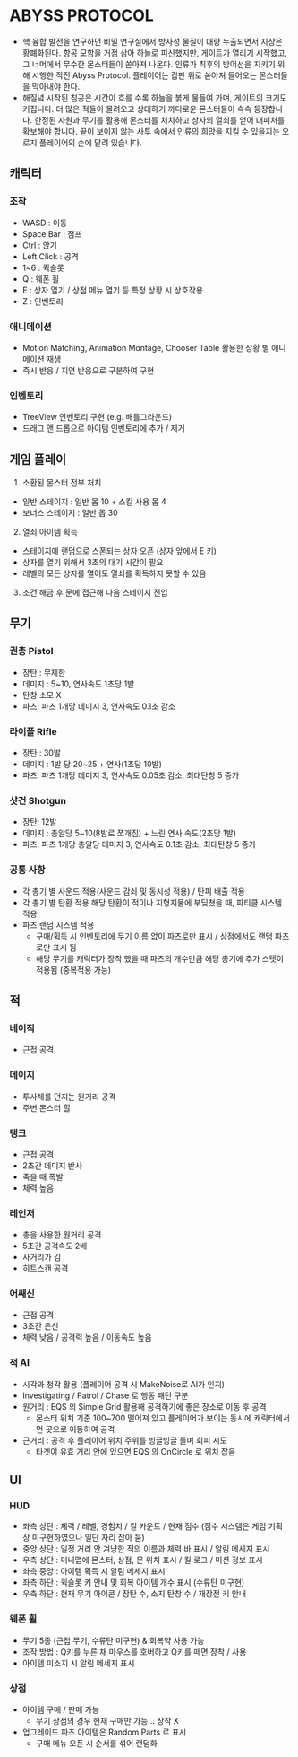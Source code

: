 # ABYSS PROTOCOL
- 핵 융합 발전을 연구하던 비밀 연구실에서 방사성 물질이 대량 누출되면서 지상은 황폐화된다. 항공 모함을 거점 삼아 하늘로 피신했지만, 게이트가 열리기 시작했고, 그 너머에서 무수한 몬스터들이 쏟아져 나온다. 인류가 최후의 방어선을 지키기 위해 시행한 작전 Abyss Protocol. 플레이어는 갑판 위로 쏟아져 들어오는 몬스터들을 막아내야 한다.
- 해질녘 시작된 침공은 시간이 흐를 수록 하늘을 붉게 물들여 가며, 게이트의 크기도 커집니다. 더 많은 적들이 몰려오고 상대하기 까다로운 몬스터들이 속속 등장합니다. 한정된 자원과 무기를 활용해 몬스터를 처치하고 상자의 열쇠를 얻어 대피처를 확보해야 합니다. 끝이 보이지 않는 사투 속에서 인류의 희망을 지킬 수 있을지는 오로지 플레이어의 손에 달려 있습니다.

## 캐릭터
### 조작
- WASD : 이동
- Space Bar : 점프
- Ctrl : 앉기
- Left Click : 공격
- 1~6 : 퀵슬롯
- Q : 웨폰 휠
- E : 상자 열기 / 상점 메뉴 열기 등 특정 상황 시 상호작용
- Z : 인벤토리
### 애니메이션
- Motion Matching, Animation Montage, Chooser Table 활용한 상황 별 애니메이션 재생
- 즉시 반응 / 지연 반응으로 구분하여 구현
### 인벤토리
- TreeView 인벤토리 구현 (e.g. 배틀그라운드)
- 드래그 앤 드롭으로 아이템 인벤토리에 추가 / 제거

## 게임 플레이
1. 소환된 몬스터 전부 처치
 - 일반 스테이지 : 일반 몹 10 + 스킬 사용 몹 4
 - 보너스 스테이지 : 일반 몹 30
2. 열쇠 아이템 획득
 - 스테이지에 랜덤으로 스폰되는 상자 오픈 (상자 앞에서 E 키)
 - 상자를 열기 위해서 3초의 대기 시간이 필요
 - 레벨의 모든 상자를 열어도 열쇠를 획득하지 못할 수 있음
3. 조건 해금 후 문에 접근해 다음 스테이지 진입 

## 무기
### 권총 Pistol
 - 장탄 : 무제한
 - 데미지 : 5~10, 연사속도 1초당 1발
 - 탄창 소모 X
 - 파츠: 파츠 1개당 데미지 3, 연사속도 0.1초 감소
### 라이플 Rifle
 - 장탄 : 30발
 - 데미지 : 1발 당 20~25 + 연사(1초당 10발)
 - 파츠: 파츠 1개당 데미지 3, 연사속도 0.05초 감소, 최대탄창 5 증가 
### 샷건 Shotgun
 - 장탄: 12발
 - 데미지 : 총알당 5~10(8발로 쪼개짐) + 느린 연사 속도(2초당 1발)
 - 파츠: 파츠 1개당 총알당 데미지 3, 연사속도 0.1초 감소, 최대탄창 5 증가
### 공통 사항
 - 각 총기 별 사운드 적용(사운드 감쇠 및 동시성 적용) / 탄피 배출 적용
 - 각 총기 별 탄환 적용 해당 탄환이 적이나 지형지물에 부딪쳤을 때, 파티클 시스템 적용
 - 파츠 랜덤 시스템 적용
   - 구매/획득 시 인벤토리에 무기 이름 없이 파츠로만 표시 / 상점에서도 랜덤 파츠로만 표시 됨
   - 해당 무기를 캐릭터가 장착 했을 때 파츠의 개수만큼 해당 총기에 추가 스탯이 적용됨 (중복적용 가능)

## 적
### 베이직
 - 근접 공격
### 메이지
 - 투사체를 던지는 원거리 공격
 - 주변 몬스터 힐
### 탱크
 - 근접 공격
 - 2초간 데미지 반사
 - 죽을 때 폭발
 - 체력 높음
### 레인저
 - 총을 사용한 원거리 공격
 - 5초간 공격속도 2배
 - 사거리가 김
 - 히트스캔 공격
### 어쌔신
 - 근접 공격
 - 3초간 은신
 - 체력 낮음 / 공격력 높음 / 이동속도 높음
### 적 AI
 - 시각과 청각 활용 (플레이어 공격 시 MakeNoise로 AI가 인지)
 - Investigating / Patrol / Chase 로 행동 패턴 구분
 - 원거리 : EQS 의 Simple Grid 활용해 공격하기에 좋은 장소로 이동 후 공격
    - 몬스터 위치 기준 100~700 떨어져 있고 플레이어가 보이는 동시에 캐릭터에서 먼 곳으로 이동하여 공격
 - 근거리 : 공격 후 플레이어 위치 주위를 빙글빙글 돌며 회피 시도
    - 타겟이 유효 거리 안에 있으면 EQS 의 OnCircle 로 위치 잡음

## UI
### HUD
 - 좌측 상단 : 체력 / 레벨, 경험치 / 킬 카운트 / 현재 점수 (점수 시스템은 게임 기획 상 미구현하였으나 일단 자리 잡아 둠)
 - 중앙 상단 : 일정 거리 안 겨냥한 적의 이름과 체력 바 표시 / 알림 메세지 표시
 - 우측 상단 : 미니맵에 몬스터, 상점, 문 위치 표시 / 킬 로그 / 미션 정보 표시
 - 좌측 중앙 : 아이템 획득 시 알림 메세지 표시
 - 좌측 하단 : 퀵슬롯 키 안내 및 회복 아이템 개수 표시 (수류탄 미구현)
 - 우측 하단 : 현재 무기 아이콘 / 장탄 수, 소지 탄창 수 / 재장전 키 안내
### 웨폰 휠
 - 무기 5종 (근접 무기, 수류탄 미구현) & 회복약 사용 가능
 - 조작 방법 : Q키를 누른 채 마우스를 호버하고 Q키를 떼면 장착 / 사용
 - 아이템 미소지 시 알림 메세지 표시
### 상점
 - 아이템 구매 / 판매 가능
   - 무기 상점의 경우 현재 구매만 가능... 장착 X
 - 업그레이드 파츠 아이템은 Random Parts 로 표시
   - 구매 메뉴 오픈 시 순서를 섞어 랜덤화
